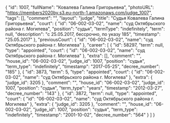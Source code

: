 {
    "id": 1007,
    "fullName": "Ковалева Галина Григорьевна",
    "photoURL": "https://members2020by.s3.eu-north-1.amazonaws.com/judge_1007",
    "tags": [],
    "comment": "",
    "layout": "judge",
    "title": "Судья Ковалева Галина Григорьевна",
    "court": {
        "id": "06-002-03-02",
        "name": "суд Октябрьского района г. Могилева",
        "position": "судья",
        "termType": "indefinitely",
        "term": null,
        "description": "c 25.05.2017, бессрочно, по указу 185",
        "timestamp": "25.05.2017"
    },
    "previousCourt": {
        "id": "06-002-03-02",
        "name": "суд Октябрьского района г. Могилева"
    },
    "career": [
        {
            "id": 58297,
            "term": null,
            "type": "appointed",
            "court": {
                "id": "06-002-03-02",
                "name": "суд Октябрьского района г. Могилева"
            },
            "extra": [],
            "comment": "",
            "house_id": "06-002-03-02",
            "judge_id": 1007,
            "position": "судья",
            "term_type": "indefinitely",
            "timestamp": "2017-05-25",
            "decree_number": "185"
        },
        {
            "id": 3873,
            "term": 5,
            "type": "appointed",
            "court": {
                "id": "06-002-03-02",
                "name": "суд Октябрьского района г. Могилева"
            },
            "extra": {
                "judge_id": 3205
            },
            "comment": "",
            "house_id": "06-002-03-02",
            "judge_id": 1007,
            "position": "судья",
            "term_type": "years",
            "timestamp": "2012-03-27",
            "decree_number": "143"
        },
        {
            "id": 3872,
            "term": null,
            "type": "appointed",
            "court": {
                "id": "06-002-03-02",
                "name": "суд Октябрьского района г. Могилева"
            },
            "extra": {
                "judge_id": 3205
            },
            "comment": "",
            "house_id": "06-002-03-02",
            "judge_id": 1007,
            "position": "судья",
            "term_type": "indefinitely",
            "timestamp": "2001-10-02",
            "decree_number": "564"
        }
    ]
}